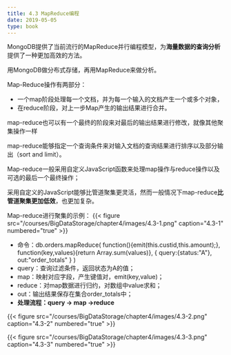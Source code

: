 ```yaml
---
title: 4.3 MapReduce编程 
date: 2019-05-05
type: book
---
```

MongoDB提供了当前流行的MapReduce并行编程模型，为**海量数据的查询分析**提供了一种更加高效的方法。

用MongoDB做分布式存储，再用MapReduce来做分析。Map-Reduce操作有两部分：  - 一个map阶段处理每一个文档，并为每一个输入的文档产生一个或多个对象，
- 在reduce阶段，对上一步Map产生的输出结果进行合并。map-reduce也可以有一个最终的阶段来对最后的输出结果进行修改，就像其他聚集操作一样  map-reduce能够指定一个查询条件来对输入文档的查询结果进行排序以及部分输出（sort and limit）。 Map-reduce一般采用自定义JavaScript函数来处理map操作与reduce操作以及可选的最后一个最终操作；采用自定义的JavaScript能够比管道聚集更灵活，然而一般情况下map-reduce**比管道聚集更加低效**，也更加复杂。Map-reduce进行聚集的示例：{{< figure src="/courses/BigDataStorage/chapter4/images/4.3-1.png" caption="4.3-1" numbered="true" >}}- 命令：db.orders.mapReduce(   function(){emit(this.custid,this.amount);},  function(key,values){return Array.sum(values)},  { query:{status:"A"}, out:"order_totals" } )- query：查询过滤条件，返回状态为A的值；
- map：映射对应字段，产生键值对，emit(key,value)；
- reduce：对map数据进行归约，对数组中value求和；
- out：输出结果保存在集合order_totals中；
- **处理流程：query -> map ->reduce**{{< figure src="/courses/BigDataStorage/chapter4/images/4.3-2.png" caption="4.3-2" numbered="true" >}}{{< figure src="/courses/BigDataStorage/chapter4/images/4.3-3.png" caption="4.3-3" numbered="true" >}}